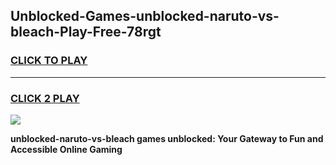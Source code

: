 
## Unblocked-Games-unblocked-naruto-vs-bleach-Play-Free-78rgt
<h3>
<a href="https://premium76.site?title=unblocked-naruto-vs-bleach&ref=20M">CLICK TO PLAY</a></h3>
<hr>

<h3>
<a href="https://premium76.site?title=unblocked-naruto-vs-bleach&ref=20M">CLICK 2 PLAY</a>
  
</h3>

<a href="https://premium76.site?title=unblocked-naruto-vs-bleach&ref=19M"><img src="https://clearcache.store/games.png"></a>


**unblocked-naruto-vs-bleach games unblocked: Your Gateway to Fun and Accessible Online Gaming**
